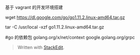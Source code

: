 基于 vagrant 的开发环境搭建





wget https://dl.google.com/go/go1.11.2.linux-amd64.tar.gz

tar -C /usr/local -xzf go1.11.2.linux-amd64.tar.gz



#go 的依赖包
golang.org/x/net/context
google.golang.org/grpc

> Written with [StackEdit](https://stackedit.io/).
<!--stackedit_data:
eyJoaXN0b3J5IjpbMTcwOTEwMjE1NiwtMTc3MDYzNDQzMiwtMT
QyMzE3MzUzXX0=
-->
